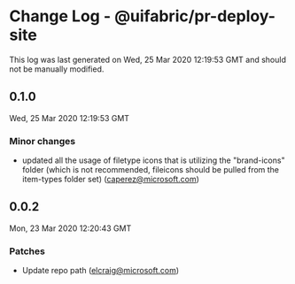 # Change Log - @uifabric/pr-deploy-site

This log was last generated on Wed, 25 Mar 2020 12:19:53 GMT and should not be manually modified.

## 0.1.0
Wed, 25 Mar 2020 12:19:53 GMT

### Minor changes

- updated all the usage of filetype icons that is utilizing the "brand-icons" folder (which is not recommended, fileicons should be pulled from the item-types folder set) (caperez@microsoft.com)
## 0.0.2
Mon, 23 Mar 2020 12:20:43 GMT

### Patches

- Update repo path (elcraig@microsoft.com)